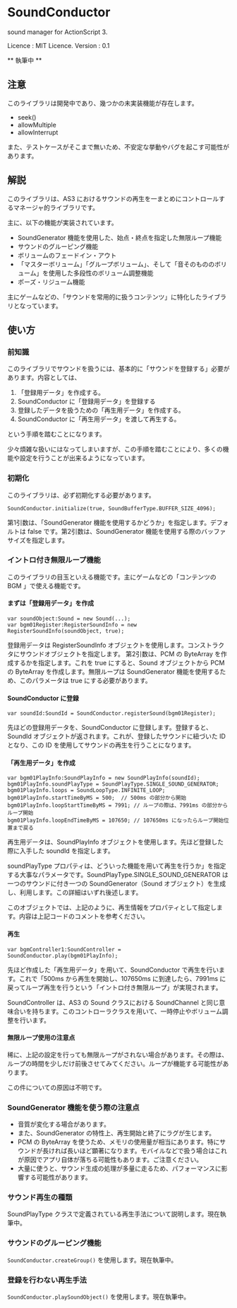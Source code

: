 # SoundConductor
sound manager for ActionScript 3.

Licence : MIT Licence.
Version : 0.1

** 執筆中 **

## 注意
このライブラリは開発中であり、幾つかの未実装機能が存在します。

- seek()
- allowMultiple
- allowInterrupt

また、テストケースがそこまで無いため、不安定な挙動やバグを起こす可能性があります。

## 解説
このライブラリは、AS3 におけるサウンドの再生を一まとめにコントロールするマネージャ的ライブラリです。

主に、以下の機能が実装されています。

- SoundGenerator 機能を使用した、始点・終点を指定した無限ループ機能
- サウンドのグルーピング機能
- ボリュームのフェードイン・アウト
- 「マスターボリューム」「グループボリューム」、そして「音そのもののボリューム」を使用した多段性のボリューム調整機能
- ポーズ・リジューム機能

主にゲームなどの、「サウンドを常用的に扱うコンテンツ」に特化したライブラリとなっています。

## 使い方
### 前知識
このライブラリでサウンドを扱うには、基本的に「サウンドを登録する」必要があります。内容としては、

1. 「登録用データ」を作成する。
2. SoundConductor に「登録用データ」を登録する
3. 登録したデータを扱うための「再生用データ」を作成する。
4. SoundConductor に「再生用データ」を渡して再生する。

という手順を踏むことになります。

少々煩雑な扱いにはなってしまいますが、この手順を踏むことにより、多くの機能や設定を行うことが出来るようになっています。

### 初期化
このライブラリは、必ず初期化する必要があります。

```
SoundConductor.initialize(true, SoundBufferType.BUFFER_SIZE_4096);
```

第1引数は、「SoundGenerator 機能を使用するかどうか」を指定します。デフォルトは false です。第2引数は、SoundGenerator 機能を使用する際のバッファサイズを指定します。

### イントロ付き無限ループ機能
このライブラリの目玉といえる機能です。主にゲームなどの「コンテンツの BGM 」で使える機能です。

#### まずは「登録用データ」を作成
```
var soundObject:Sound = new Sound(...);
var bgm01Register:RegisterSoundInfo = new RegisterSoundInfo(soundObject, true);
```

登録用データは RegisterSoundInfo オブジェクトを使用します。コンストラクタにサウンドオブジェクトを指定します。
第2引数は、PCM の ByteArray を作成するかを指定します。これを true にすると、Sound オブジェクトから PCM の ByteArray を作成します。無限ループは SoundGenerator 機能を使用するため、このパラメータは true にする必要があります。

#### SoundConductor に登録
```
var soundId:SoundId = SoundConductor.registerSound(bgm01Register);
```

先ほどの登録用データを、SoundConductor に登録します。登録すると、SoundId オブジェクトが返されます。これが、登録したサウンドに紐づいた ID となり、この ID を使用してサウンドの再生を行うことになります。

#### 「再生用データ」を作成
```
var bgm01PlayInfo:SoundPlayInfo = new SoundPlayInfo(soundId);
bgm01PlayInfo.soundPlayType = SoundPlayType.SINGLE_SOUND_GENERATOR;
bgm01PlayInfo.loops = SoundLoopType.INFINITE_LOOP;
bgm01PlayInfo.startTimeByMS = 500;	// 500ms の部分から開始
bgm01PlayInfo.loopStartTimeByMS = 7991;	// ループの際は、7991ms の部分からループ開始
bgm01PlayInfo.loopEndTimeByMS = 107650;	// 107650ms になったらループ開始位置まで戻る
```

再生用データは、SoundPlayInfo オブジェクトを使用します。先ほど登録した際に入手した soundId を指定します。

soundPlayType プロパティは、どういった機能を用いて再生を行うか」を指定する大事なパラメータです。SoundPlayType.SINGLE_SOUND_GENERATOR は一つのサウンドに付き一つの SoundGenerator（Sound オブジェクト）を生成し、利用します。この詳細はいずれ後述します。

このオブジェクトでは、上記のように、再生情報をプロパティとして指定します。内容は上記コードのコメントを参考ください。

#### 再生
```
var bgmController1:SoundController = SoundConductor.play(bgm01PlayInfo);
```

先ほど作成した「再生用データ」を用いて、SoundConductor で再生を行います。これで「500ms から再生を開始し、107650ms に到達したら、7991ms に戻ってループ再生を行うという「イントロ付き無限ループ」が実現されます。

SoundController は、AS3 の Sound クラスにおける SoundChannel と同じ意味合いを持ちます。このコントローラクラスを用いて、一時停止やボリューム調整を行います。

#### 無限ループ使用の注意点
稀に、上記の設定を行っても無限ループがされない場合があります。その際は、ループの時間を少しだけ前後させてみてください。ループが機能する可能性があります。

この件についての原因は不明です。

### SoundGenerator 機能を使う際の注意点
- 音質が変化する場合があります。
- また、SoundGenerator の特性上、再生開始と終了にラグが生じます。
- PCM の ByteArray を使うため、メモリの使用量が相当にあります。特にサウンドが長ければ長いほど顕著になります。モバイルなどで扱う場合はこれが原因でアプリ自体が落ちる可能性もあります。ご注意ください。
- 大量に使うと、サウンド生成の処理が多量に走るため、パフォーマンスに影響する可能性があります。

### サウンド再生の種類
SoundPlayType クラスで定義されている再生手法について説明します。現在執筆中。

### サウンドのグルーピング機能
`SoundConductor.createGroup()` を使用します。現在執筆中。

### 登録を行わない再生手法
`SoundConductor.playSoundObject()` を使用します。現在執筆中。
